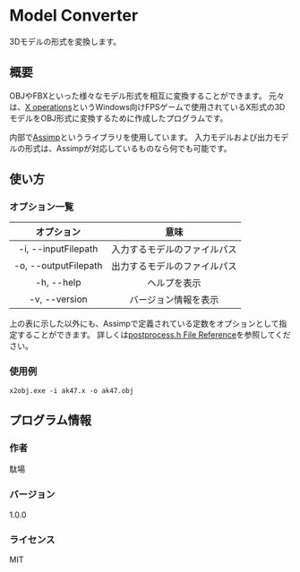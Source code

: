 # Model Converter

3Dモデルの形式を変換します。

## 概要

OBJやFBXといった様々なモデル形式を相互に変換することができます。
元々は、[X operations](https://hp.vector.co.jp/authors/VA022962/xops/)というWindows向けFPSゲームで使用されているX形式の3DモデルをOBJ形式に変換するために作成したプログラムです。

内部で[Assimp](https://github.com/assimp/assimp)というライブラリを使用しています。
入力モデルおよび出力モデルの形式は、Assimpが対応しているものなら何でも可能です。

## 使い方

### オプション一覧

|      オプション      |             意味             |
| :------------------: | :--------------------------: |
| -i, --inputFilepath  | 入力するモデルのファイルパス |
| -o, --outputFilepath | 出力するモデルのファイルパス |
|      -h, --help      |         ヘルプを表示         |
|    -v, --version     |     バージョン情報を表示     |

上の表に示した以外にも、Assimpで定義されている定数をオプションとして指定することができます。
詳しくは[postprocess.h File Reference](http://assimp.sourceforge.net/lib_html/postprocess_8h.html)を参照してください。

### 使用例

```
x2obj.exe -i ak47.x -o ak47.obj
```

## プログラム情報

### 作者

駄場

### バージョン

1.0.0

### ライセンス

MIT

